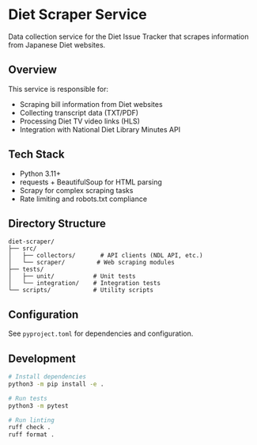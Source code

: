 # Diet Scraper Service

Data collection service for the Diet Issue Tracker that scrapes information from Japanese Diet websites.

## Overview

This service is responsible for:
- Scraping bill information from Diet websites
- Collecting transcript data (TXT/PDF)
- Processing Diet TV video links (HLS)
- Integration with National Diet Library Minutes API

## Tech Stack

- Python 3.11+
- requests + BeautifulSoup for HTML parsing
- Scrapy for complex scraping tasks
- Rate limiting and robots.txt compliance

## Directory Structure

```
diet-scraper/
├── src/
│   ├── collectors/       # API clients (NDL API, etc.)
│   └── scraper/         # Web scraping modules
├── tests/
│   ├── unit/           # Unit tests
│   └── integration/    # Integration tests
└── scripts/            # Utility scripts
```

## Configuration

See `pyproject.toml` for dependencies and configuration.

## Development

```bash
# Install dependencies
python3 -m pip install -e .

# Run tests
python3 -m pytest

# Run linting
ruff check .
ruff format .
```